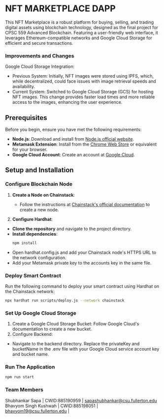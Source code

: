 # NFT MARKETPLACE DAPP
This NFT Marketplace is a robust platform for buying, selling, and trading digital assets using blockchain technology, designed as the final project for CPSC 559 Advanced Blockchain. Featuring a user-friendly web interface, it leverages Ethereum-compatible networks and Google Cloud Storage for efficient and secure transactions.


### Improvements and Changes
Google Cloud Storage Integration:
- Previous System: Initially, NFT images were stored using IPFS, which, while decentralized, could face issues with image retrieval speeds and availability.
- Current System: Switched to Google Cloud Storage (GCS) for hosting NFT images. This change provides faster load times and more reliable access to the images, enhancing the user experience.

## Prerequisites

Before you begin, ensure you have met the following requirements:
- **Node.js**: Download and install from [Node.js official website](https://nodejs.org/).
- **Metamask Extension**: Install from the [Chrome Web Store](https://chrome.google.com/webstore/detail/metamask/nkbihfbeogaeaoehlefnkodbefgpgknn) or equivalent for your browser.
- **Google Cloud Account**: Create an account at [Google Cloud](https://cloud.google.com/).

## Setup and Installation

### Configure Blockchain Node

1. **Create a Node on Chainstack**: 
   - Follow the instructions at [Chainstack's official documentation](https://docs.chainstack.com/) to create a new node.

2. **Configure Hardhat**:

- **Clone the repository** and navigate to the project directory.
- **Install dependencies**:
   ```bash
   npm install
   ```
- Open hardhat.config.js and add your Chainstack node's HTTPS URL to the network configuration.
- Add your Metamask private key to the accounts key in the same file.


### Deploy Smart Contract
Run the following command to deploy your smart contract using Hardhat on the Chainstack network:
```bash
npx hardhat run scripts/deploy.js --network chainstack
```
### Set Up Google Cloud Storage
1. Create a Google Cloud Storage Bucket: Follow Google Cloud's documentation to create a new bucket.
2. Configure Backend:
- Navigate to the backend directory.
 Replace the privateKey and bucketName in the .env file with your Google Cloud service account key and bucket name.

### Run The Application
```bash
npm run start
```



### Team Members 
Shubhankar Sapa | CWID:885190959 | sapashubhankar@csu.fullerton.edu
Bhavyom Singh Kushwah | CWID:885198051 | bhavyom19@csu.fullerton.edu | 
